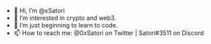 - 👋 Hi, I’m @xSatori 
- 👀 I’m interested in crypto and web3.
- 🌱 I’m just beginning to learn to code.
- 📫 How to reach me: @0xSatori on Twitter | Satori#3511 on Discord

<!---
xSatori/xSatori is a ✨ special ✨ repository because its `README.md` (this file) appears on your GitHub profile.
You can click the Preview link to take a look at your changes.
--->
